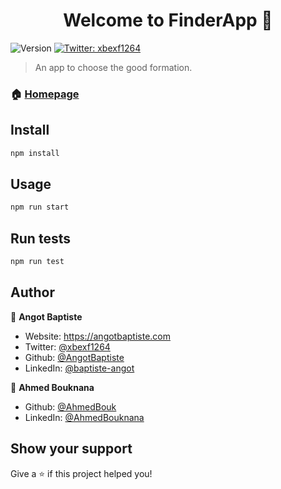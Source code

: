 <h1 align="center">Welcome to FinderApp 👋</h1>
<p>
  <img alt="Version" src="https://img.shields.io/badge/version-0.5-blue.svg?cacheSeconds=2592000" />
  <a href="https://twitter.com/xbexf1264" target="_blank">
    <img alt="Twitter: xbexf1264" src="https://img.shields.io/twitter/follow/xbexf1264.svg?style=social" />
  </a>
</p>

> An app to choose the good formation.

### 🏠 [Homepage](https://angotbaptiste.com)

## Install

```sh
npm install
```

## Usage

```sh
npm run start
```

## Run tests

```sh
npm run test
```

## Author

👤 **Angot Baptiste**

* Website: https://angotbaptiste.com
* Twitter: [@xbexf1264](https://twitter.com/xbexf1264)
* Github: [@AngotBaptiste](https://github.com/AngotBaptiste)
* LinkedIn: [@baptiste-angot](https://linkedin.com/in/baptiste-angot)

👤 **Ahmed Bouknana**
* Github: [@AhmedBouk](https://github.com/AhmedBouk)
* LinkedIn: [@AhmedBouknana](https://www.linkedin.com/in/ahmed-bouknana/)

## Show your support

Give a ⭐ if this project helped you!
